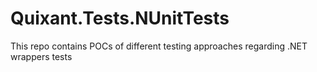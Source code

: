 # Quixant.Tests.NUnitTests
 This repo contains POCs of different testing approaches regarding .NET wrappers tests 
